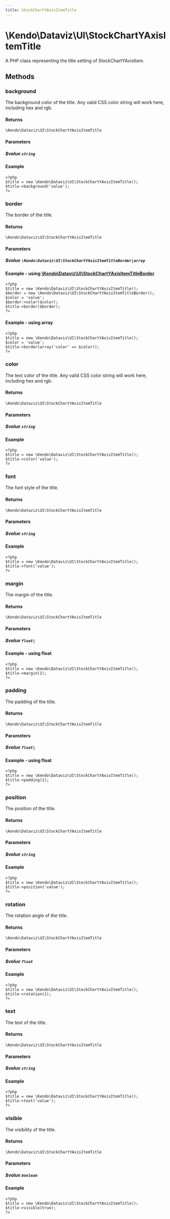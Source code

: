 ```yaml
---
title: StockChartYAxisItemTitle
---
```


# \Kendo\Dataviz\UI\StockChartYAxisItemTitle

A PHP class representing the title setting of StockChartYAxisItem.


## Methods

### background
The background color of the title. Any valid CSS color string will work here, including
hex and rgb.

#### Returns
`\Kendo\Dataviz\UI\StockChartYAxisItemTitle`

#### Parameters

##### $value `string`



#### Example 
    <?php
    $title = new \Kendo\Dataviz\UI\StockChartYAxisItemTitle();
    $title->background('value');
    ?>

### border

The border of the title.

#### Returns
`\Kendo\Dataviz\UI\StockChartYAxisItemTitle`

#### Parameters

##### $value `\Kendo\Dataviz\UI\StockChartYAxisItemTitleBorder|array`


#### Example - using [\Kendo\Dataviz\UI\StockChartYAxisItemTitleBorder](/api/wrappers/php/Kendo/Dataviz/UI/StockChartYAxisItemTitleBorder)
    <?php
    $title = new \Kendo\Dataviz\UI\StockChartYAxisItemTitle();
    $border = new \Kendo\Dataviz\UI\StockChartYAxisItemTitleBorder();
    $color = 'value';
    $border->color($color);
    $title->border($border);
    ?>

#### Example - using array

    <?php
    $title = new \Kendo\Dataviz\UI\StockChartYAxisItemTitle();
    $color = 'value';
    $title->border(array('color' => $color));
    ?>

### color
The text color of the title. Any valid CSS color string will work here, including hex and rgb.

#### Returns
`\Kendo\Dataviz\UI\StockChartYAxisItemTitle`

#### Parameters

##### $value `string`



#### Example 
    <?php
    $title = new \Kendo\Dataviz\UI\StockChartYAxisItemTitle();
    $title->color('value');
    ?>

### font
The font style of the title.

#### Returns
`\Kendo\Dataviz\UI\StockChartYAxisItemTitle`

#### Parameters

##### $value `string`



#### Example 
    <?php
    $title = new \Kendo\Dataviz\UI\StockChartYAxisItemTitle();
    $title->font('value');
    ?>

### margin
The margin of the title.

#### Returns
`\Kendo\Dataviz\UI\StockChartYAxisItemTitle`

#### Parameters

##### $value `float|`



#### Example  - using float
    <?php
    $title = new \Kendo\Dataviz\UI\StockChartYAxisItemTitle();
    $title->margin(1);
    ?>

### padding
The padding of the title.

#### Returns
`\Kendo\Dataviz\UI\StockChartYAxisItemTitle`

#### Parameters

##### $value `float|`



#### Example  - using float
    <?php
    $title = new \Kendo\Dataviz\UI\StockChartYAxisItemTitle();
    $title->padding(1);
    ?>

### position
The position of the title.

#### Returns
`\Kendo\Dataviz\UI\StockChartYAxisItemTitle`

#### Parameters

##### $value `string`



#### Example 
    <?php
    $title = new \Kendo\Dataviz\UI\StockChartYAxisItemTitle();
    $title->position('value');
    ?>

### rotation
The rotation angle of the title.

#### Returns
`\Kendo\Dataviz\UI\StockChartYAxisItemTitle`

#### Parameters

##### $value `float`



#### Example 
    <?php
    $title = new \Kendo\Dataviz\UI\StockChartYAxisItemTitle();
    $title->rotation(1);
    ?>

### text
The text of the title.

#### Returns
`\Kendo\Dataviz\UI\StockChartYAxisItemTitle`

#### Parameters

##### $value `string`



#### Example 
    <?php
    $title = new \Kendo\Dataviz\UI\StockChartYAxisItemTitle();
    $title->text('value');
    ?>

### visible
The visibility of the title.

#### Returns
`\Kendo\Dataviz\UI\StockChartYAxisItemTitle`

#### Parameters

##### $value `boolean`



#### Example 
    <?php
    $title = new \Kendo\Dataviz\UI\StockChartYAxisItemTitle();
    $title->visible(true);
    ?>

